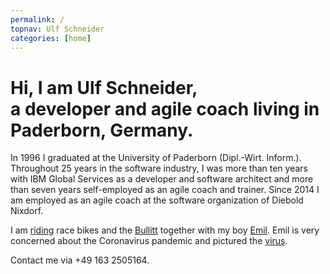 ```yaml
---
permalink: /
topnav: Ulf Schneider
categories: [home]
---
```


<h1 class="fs-2 rg:fs-4 breakout normal mrb-1">Hi, I am <span class="inline-block"><strong>Ulf Schneider</strong>,</span><br> a developer and agile coach living in Paderborn, Germany.</h1>

In 1996 I graduated at the University of Paderborn (Dipl.-Wirt. Inform.). Throughout 25 years in the software industry, I was more than ten years with IBM Global Services as a developer and software architect and more than seven years self-employed as an agile coach and trainer. Since 2014 I am employed as an agile coach at the software organization of Diebold Nixdorf.

I am [riding](/bike/cross-the-alps/) race bikes and the [Bullitt](/emil/2016-10-02/) together with my boy [Emil](/emil/emil-is-ready-for-the-beach/). Emil is very concerned about the Coronavirus pandemic and pictured the [virus](/emil/emil-pictured-the-coronavirus/). 

Contact me via +49 163 2505164.

